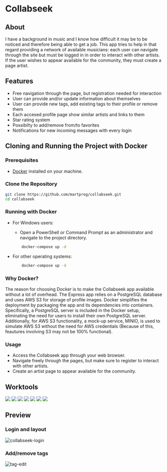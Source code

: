 # Collabseek

## About

I have a background in music and I know how difficult it may be to be noticed and therefore being able to get a job. This app tries to help in that regard
providing a network of available musicians: each user can navigate through the site but must be logged in in order to interact with other artists.
If the user wishes to appear available for the community, they must create a page artist.

## Features

-   Free navigation through the page, but registration needed for interaction
-   User can provide and/or update information about themselves
-   User can provide new tags, add existing tags to their profile or remove them
-   Each accesed profile page show similar artists and links to them
-   Star rating system
-   Possibilty to add/remove from/to favorites
-   Notifications for new incoming messages with every login

## Cloning and Running the Project with Docker

### Prerequisites

-   [Docker](https://www.docker.com/get-started) installed on your machine.

### Clone the Repository

```bash
git clone https://github.com/martprog/collabseek.git
cd collabseek
```

### Running with Docker

-   For Windows users:

    -   Open a PowerShell or Command Prompt as an administrator and navigate to the project directory.

    ```bash
        docker-compose up -d
    ```

-   For other operating systems:

    ```bash
        docker-compose up -d
    ```

### Why Docker?

The reason for choosing Docker is to make the Collabseek app available without a lot of overhead. The Express app relies on a PostgreSQL database and uses AWS S3 for storage of profile images. Docker simplifies the deployment by packaging the app and its dependencies into containers. Specifically, a PostgreSQL server is included in the Docker setup, eliminating the need for users to install their own PostgreSQL server. Additionally, for AWS S3 functionality, a mock-up service, MINIO, is used to simulate AWS S3 without the need for AWS credentials (Because of this, feautures involving S3 may not be 100% functional).

### Usage

-   Access the Collabseek app through your web browser.
-   Navigate freely through the pages, but make sure to register to interact with other artists.
-   Create an artist page to appear available for the community.

## Worktools

<span><img src="https://img.shields.io/badge/React.js-black?style=flat-square&logo=react"></span>
<span><img src="https://img.shields.io/badge/Express-lightgrey?style=flat-square&logo=express"></span>
<span><img src="https://img.shields.io/badge/Node.js-green?style=flat-square&logo=nodedotjs"></span>
<span><img src="https://img.shields.io/badge/JavaScript-yellow?style=flat-square&logo=javascript&logoColor=white"></span>
<span><img src="https://img.shields.io/badge/-socket.io-black?style=flat-square&logo=socketdotio"></span>
<span><img src="https://img.shields.io/badge/PostgreSQL-9cf?style=flat-square&logo=postgresql"></span>
<span><img src="https://img.shields.io/badge/S3-important?style=flat-square&logo=amazons3&logoColor=white"></span>

## Preview

### Login and layout

![collabseek-login](https://user-images.githubusercontent.com/98027815/172364954-acaced00-49fa-4a93-b5d2-78d39c55d7ff.gif)

### Add/remove tags

![tag-edit](https://user-images.githubusercontent.com/98027815/172365951-323d1d36-8a1f-4246-b537-84049414c3ce.gif)
